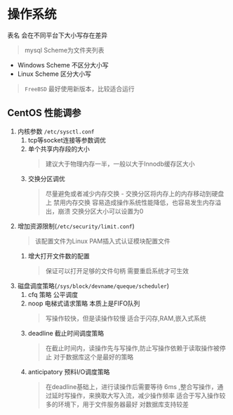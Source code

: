 # 操作系统

表名 会在不同平台下大小写存在差异
> mysql Scheme为文件夹列表

- Windows Scheme 不区分大小写
- Linux Scheme 区分大小写

> `FreeBSD` 最好使用新版本，比较适合运行

## CentOS 性能调参

1. 内核参数 `/etc/sysctl.conf`
    1. tcp等socket连接等参数调优
    2. 单个共享内存段的大小
        > 建议大于物理内存一半，一般以大于Innodb缓存区大小
    3. 交换分区调优
        > 尽量避免或者减少内存交换 - 交换分区将内存上的内存移动到硬盘上
        > 禁用内存交换 容易造成操作系统性能降低，也容易发生内存溢出，崩溃
        > 交换分区大小可以设置为0
2. 增加资源限制(`/etc/security/limit.conf`)
    > 该配置文件为Linux PAM插入式认证模块配置文件
    1. 增大打开文件数的配置
        > 保证可以打开足够的文件句柄
        > 需要重启系统才可生效
3. 磁盘调度策略(`/sys/block/devname/queque/scheduler`)
    1. cfq 策略 公平调度
    2. noop 电梯式请求策略 本质上是FIFO队列
        > 写操作较快，但是读操作较慢
        > 适合于闪存,RAM,嵌入式系统
    3. deadline 截止时间调度策略
        > 在截止时间内，读操作先与写操作,防止写操作依赖于读取操作被停止
        > 对于数据库这个是最好的策略
    4. anticipatory 预料I/O调度策略
        > 在deadline基础上，进行读操作后需要等待 6ms ,整合写操作，通过延时写操作，来换取大写入流，减少操作频率
        > 适合于写入操作较多的环境下，用于文件服务器最好
        > 对数据库支持较差
